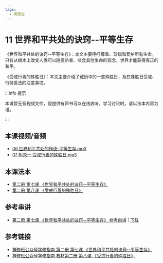 ```yaml
---
tags:
  - 闻思班
---
```


# 11 世界和平共处的诀窍--平等生存

《世界和平共处的诀窍--平等生存》：本文主要呼吁尊重、珍惜和爱护所有生命。只有从根本上改变人类可以随意杀害、啖食其他生命的观念，世界才能获得真正的和平。

《受戒行善的殊胜日》：本文主要介绍了藏历中的一些殊胜日，及在殊胜日受戒、行持善法的注意事项。

:::info 提示

本课暂无音视频文件，现提供有声书可以在线收听。学习讨论时，请以法本内容为准。

:::

## 本课视频/音频

* [06 世界和平共处的窍诀-平等生存.mp3](https://f.huidengchanxiu.net/jmy/%e6%85%a7%e7%81%af%e7%a6%85%e4%bf%ae%e8%af%be/%e6%85%a7%e7%81%af%e7%a6%85%e4%bf%ae%e8%af%be%e7%ac%ac%e4%ba%8c%e5%86%8c/06%20%e4%b8%96%e7%95%8c%e5%92%8c%e5%b9%b3%e5%85%b1%e5%a4%84%e7%9a%84%e7%aa%8d%e8%af%80-%e5%b9%b3%e7%ad%89%e7%94%9f%e5%ad%98.mp3)
* [07 附录一 受戒行善的殊胜日.mp3 ](https://f.huidengchanxiu.net/jmy/%e6%85%a7%e7%81%af%e7%a6%85%e4%bf%ae%e8%af%be/%e6%85%a7%e7%81%af%e7%a6%85%e4%bf%ae%e8%af%be%e7%ac%ac%e4%ba%8c%e5%86%8c/07%20%e9%99%84%e5%bd%95%e4%b8%80%20%e5%8f%97%e6%88%92%e8%a1%8c%e5%96%84%e7%9a%84%e6%ae%8a%e8%83%9c%e6%97%a5.mp3)

## 本课法本

* [第二册 第七课 《世界和平共处的诀窍--平等生存》](/books/b2/2-06)
* [第二册 第八课 《受戒行善的殊胜日》](/books/b2/2-07)

## 参考串讲

* [第二册 第七课 《世界和平共处的诀窍--平等生存》 参考串讲](http://view.officeapps.live.com/op/view.aspx?src=https://f.huidengchanxiu.net/hdv/d/hdcxk/chj/第二册第7课世界和平共处的窍诀_第8课受戒行善的殊胜日.pptx) | [下载](https://f.huidengchanxiu.net/hdv/d/hdcxk/chj/第二册第7课世界和平共处的窍诀_第8课受戒行善的殊胜日.pptx)

## 参考链接

* [禅修班公众号学修指南 第二册 第七课 《世界和平共处的诀窍--平等生存》](https://mp.weixin.qq.com/s?__biz=MzI2NTQ1NDcxNg==&mid=2247483787&idx=1&sn=534d255009f437da7a8c18368b76785c&scene=19#wechat_redirect)
* [禅修班公众号学修指南 教材第二册 第八课 《受戒行善的殊胜日》](https://mp.weixin.qq.com/s?__biz=MzI2NTQ1NDcxNg==&mid=2247483792&idx=1&sn=27ba7e1d06c28039e8605b3ee2ad7683&scene=19#wechat_redirect)
